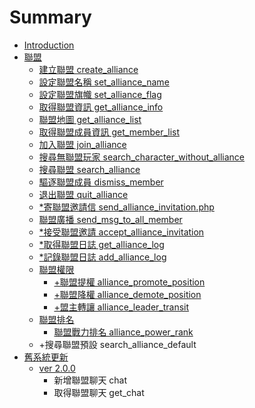 # Summary

* [Introduction](README.md)
* [聯盟](chapter1.md)
   * [建立聯盟 create_alliance](1.md)
   * [設定聯盟名稱 set_alliance_name](2.md)
   * [設定聯盟旗幟 set_alliance_flag](3.md)
   * [取得聯盟資訊 get_alliance_info](get_alliance_info.md)
   * [聯盟地圖 get_alliance_list](get_alliance_list.md)
   * [取得聯盟成員資訊 get_member_list](get_member_list.md)
   * [加入聯盟 join_alliance](join_alliance.md)
   * [搜尋無聯盟玩家 search_character_without_alliance](search_character_with.md)
   * [搜尋聯盟 search_alliance](search_alliance.md)
   * [驅逐聯盟成員 dismiss_member](dismiss_member.md)
   * [退出聯盟 quit_alliance](quit_alliance.md)
   * [*寄聯盟邀請信 send_alliance_invitation.php](send_alliance_invitation.md)
   * [聯盟廣播 send_msg_to_all_member](send_msg_to_all_member.md)
   * [*接受聯盟邀請 accept_alliance_invitation](accept_alliance_invitation.md)
   * [*取得聯盟日誌 get_alliance_log](get_alliance_log.md)
   * [*記錄聯盟日誌 add_alliance_log](add_alliance_log.md)
   * [聯盟權限](alliance_position.md)
       * [+聯盟提權 alliance_promote_position](alliance_promote_position.md)
       * [+聯盟降權 alliance_demote_position](alliance_demote_position.md)
       * [+盟主轉讓 alliance_leader_transit](alliance_leader_transit.md)
   * [聯盟排名](alliance_rank.md)
       * [聯盟戰力排名 alliance_power_rank](alliancepower_rank.md)
   * +搜尋聯盟預設 search_alliance_default
* [舊系統更新](ver_upgrade.md)
   * [ver 2.0.0](ver_200.md)
       * 新增聯盟聊天 chat
       * 取得聯盟聊天 get_chat

